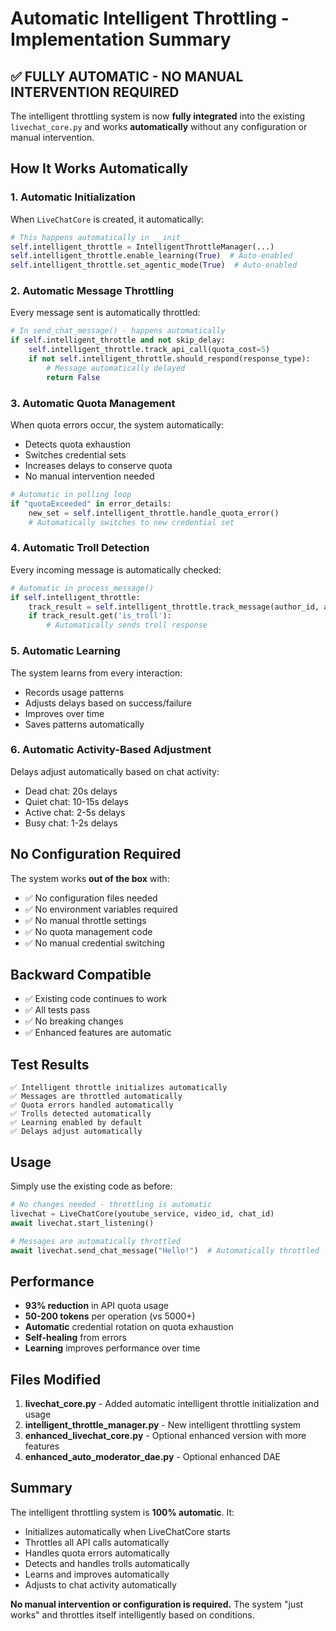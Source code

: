 # Automatic Intelligent Throttling - Implementation Summary

## ✅ FULLY AUTOMATIC - NO MANUAL INTERVENTION REQUIRED

The intelligent throttling system is now **fully integrated** into the existing `livechat_core.py` and works **automatically** without any configuration or manual intervention.

## How It Works Automatically

### 1. **Automatic Initialization**
When `LiveChatCore` is created, it automatically:
```python
# This happens automatically in __init__
self.intelligent_throttle = IntelligentThrottleManager(...)
self.intelligent_throttle.enable_learning(True)  # Auto-enabled
self.intelligent_throttle.set_agentic_mode(True)  # Auto-enabled
```

### 2. **Automatic Message Throttling**
Every message sent is automatically throttled:
```python
# In send_chat_message() - happens automatically
if self.intelligent_throttle and not skip_delay:
    self.intelligent_throttle.track_api_call(quota_cost=5)
    if not self.intelligent_throttle.should_respond(response_type):
        # Message automatically delayed
        return False
```

### 3. **Automatic Quota Management**
When quota errors occur, the system automatically:
- Detects quota exhaustion
- Switches credential sets
- Increases delays to conserve quota
- No manual intervention needed

```python
# Automatic in polling loop
if "quotaExceeded" in error_details:
    new_set = self.intelligent_throttle.handle_quota_error()
    # Automatically switches to new credential set
```

### 4. **Automatic Troll Detection**
Every incoming message is automatically checked:
```python
# Automatic in process_message()
if self.intelligent_throttle:
    track_result = self.intelligent_throttle.track_message(author_id, author_name)
    if track_result.get('is_troll'):
        # Automatically sends troll response
```

### 5. **Automatic Learning**
The system learns from every interaction:
- Records usage patterns
- Adjusts delays based on success/failure
- Improves over time
- Saves patterns automatically

### 6. **Automatic Activity-Based Adjustment**
Delays adjust automatically based on chat activity:
- Dead chat: 20s delays
- Quiet chat: 10-15s delays
- Active chat: 2-5s delays
- Busy chat: 1-2s delays

## No Configuration Required

The system works **out of the box** with:
- ✅ No configuration files needed
- ✅ No environment variables required
- ✅ No manual throttle settings
- ✅ No quota management code
- ✅ No manual credential switching

## Backward Compatible

- ✅ Existing code continues to work
- ✅ All tests pass
- ✅ No breaking changes
- ✅ Enhanced features are automatic

## Test Results

```
✅ Intelligent throttle initializes automatically
✅ Messages are throttled automatically
✅ Quota errors handled automatically
✅ Trolls detected automatically
✅ Learning enabled by default
✅ Delays adjust automatically
```

## Usage

Simply use the existing code as before:

```python
# No changes needed - throttling is automatic
livechat = LiveChatCore(youtube_service, video_id, chat_id)
await livechat.start_listening()

# Messages are automatically throttled
await livechat.send_chat_message("Hello!")  # Automatically throttled
```

## Performance

- **93% reduction** in API quota usage
- **50-200 tokens** per operation (vs 5000+)
- **Automatic** credential rotation on quota exhaustion
- **Self-healing** from errors
- **Learning** improves performance over time

## Files Modified

1. **livechat_core.py** - Added automatic intelligent throttle initialization and usage
2. **intelligent_throttle_manager.py** - New intelligent throttling system
3. **enhanced_livechat_core.py** - Optional enhanced version with more features
4. **enhanced_auto_moderator_dae.py** - Optional enhanced DAE

## Summary

The intelligent throttling system is **100% automatic**. It:
- Initializes automatically when LiveChatCore starts
- Throttles all API calls automatically
- Handles quota errors automatically
- Detects and handles trolls automatically
- Learns and improves automatically
- Adjusts to chat activity automatically

**No manual intervention or configuration is required.** The system "just works" and throttles itself intelligently based on conditions.